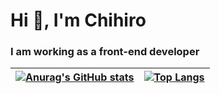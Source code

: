 <!--
**csakyo/csakyo** is a ✨ _special_ ✨ repository because its `README.md` (this file) appears on your GitHub profile.

Here are some ideas to get you started:

- 🔭 I’m currently working on ...
- 🌱 I’m currently learning ...
- 👯 I’m looking to collaborate on ...
- 🤔 I’m looking for help with ...
- 💬 Ask me about ...
- 📫 How to reach me: ...
- 😄 Pronouns: ...
- ⚡ Fun fact: ...
-->
<h1>Hi 👋, I'm Chihiro</h1>
<h3>I am working as a front-end developer</h3>

| [![Anurag's GitHub stats](https://github-readme-stats.vercel.app/api?username=csakyo&show_icons=true&&hide_border=true)](https://github.com/anuraghazra/github-readme-stats)| [![Top Langs](https://github-readme-stats.vercel.app/api/top-langs/?username=csakyo&layout=compact&hide_border=true)](https://github.com/anuraghazra/github-readme-stats) |
| ------------- | ------------- |
